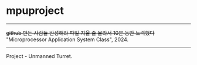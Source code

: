 # mpuproject
* * *
~~github 만든 사람들 반성해라 파일 지울 줄 몰라서 10분 동안 노력했다~~
"Microprocessor Application System Class", 2024.
* * *
Project - Unmanned Turret.
